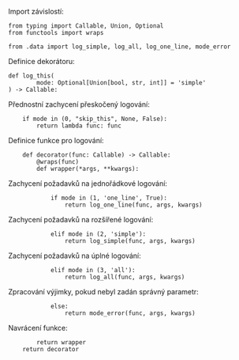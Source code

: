 Import závislostí:

    from typing import Callable, Union, Optional
    from functools import wraps
    
    from .data import log_simple, log_all, log_one_line, mode_error
    
Definice dekorátoru:

    def log_this(
            mode: Optional[Union[bool, str, int]] = 'simple'
    ) -> Callable:

Přednostní zachycení přeskočený logování:

        if mode in (0, "skip_this", None, False):
            return lambda func: func
    
Definice funkce pro logování:

        def decorator(func: Callable) -> Callable:
            @wraps(func)
            def wrapper(*args, **kwargs):
    
Zachycení požadavků na jednořádkové logování:

                if mode in (1, 'one_line', True):
                    return log_one_line(func, args, kwargs)
    
Zachycení požadavků na rozšířené logování:

                elif mode in (2, 'simple'):
                    return log_simple(func, args, kwargs)
    
Zachycení požadavků na úplné logování:

                elif mode in (3, 'all'):
                    return log_all(func, args, kwargs)
    
Zpracování výjimky, pokud nebyl zadán správný parametr:

                else:
                    return mode_error(func, args, kwargs)
    
Navrácení funkce:

            return wrapper
        return decorator

